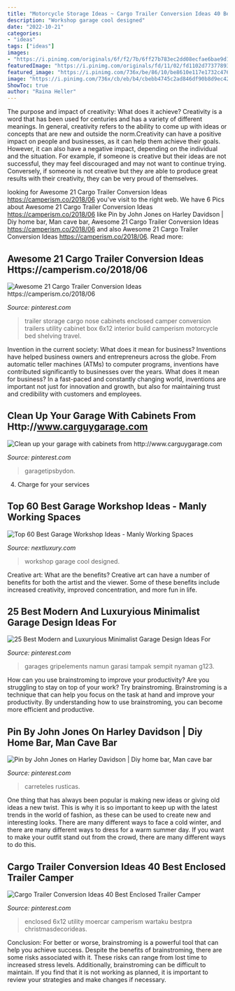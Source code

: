 ```yaml
---
title: "Motorcycle Storage Ideas ~ Cargo Trailer Conversion Ideas 40 Best Enclosed Trailer Camper"
description: "Workshop garage cool designed"
date: "2022-10-21"
categories:
- "ideas"
tags: ["ideas"]
images:
- "https://i.pinimg.com/originals/6f/f2/7b/6ff27b783ec2dd08ecfae6bae9d1c554.jpg"
featuredImage: "https://i.pinimg.com/originals/fd/11/02/fd1102d77377893f81dbff00ba57a7fb.jpg"
featured_image: "https://i.pinimg.com/736x/be/86/10/be8610e117e1732c47624ee2e0679423.jpg"
image: "https://i.pinimg.com/736x/cb/eb/b4/cbebb4745c2ad846df90b8d9ec4225b3.jpg"
ShowToc: true
author: "Raina Heller"
---
```



The purpose and impact of creativity: What does it achieve?
Creativity is a word that has been used for centuries and has a variety of different meanings. In general, creativity refers to the ability to come up with ideas or concepts that are new and outside the norm.Creativity can have a positive impact on people and businesses, as it can help them achieve their goals. However, it can also have a negative impact, depending on the individual and the situation. For example, if someone is creative but their ideas are not successful, they may feel discouraged and may not want to continue trying. Conversely, if someone is not creative but they are able to produce great results with their creativity, they can be very proud of themselves.

	

		
looking for Awesome 21 Cargo Trailer Conversion Ideas https://camperism.co/2018/06 you've visit to the right web. We have 6 Pics about Awesome 21 Cargo Trailer Conversion Ideas https://camperism.co/2018/06 like Pin by John Jones on Harley Davidson | Diy home bar, Man cave bar, Awesome 21 Cargo Trailer Conversion Ideas https://camperism.co/2018/06 and also Awesome 21 Cargo Trailer Conversion Ideas https://camperism.co/2018/06. Read more:
		
    
## Awesome 21 Cargo Trailer Conversion Ideas Https://camperism.co/2018/06

<img loading=lazy src="https://i.pinimg.com/originals/fd/11/02/fd1102d77377893f81dbff00ba57a7fb.jpg" onerror="this.onerror=null;this.src='https://tse4.mm.bing.net/th?id=OIP.58HOMTsw09HR7j1ft806-AHaJ4&amp;pid=15.1';" alt="Awesome 21 Cargo Trailer Conversion Ideas https://camperism.co/2018/06">

_Source: pinterest.com_

>trailer storage cargo nose cabinets enclosed camper conversion trailers utility cabinet box 6x12 interior build camperism motorcycle bed shelving travel. 

	

Invention in the current society: What does it mean for business?
Inventions have helped business owners and entrepreneurs across the globe. From automatic teller machines (ATMs) to computer programs, inventions have contributed significantly to businesses over the years. What does it mean for business? In a fast-paced and constantly changing world, inventions are important not just for innovation and growth, but also for maintaining trust and credibility with customers and employees.

    
## Clean Up Your Garage With Cabinets From Http://www.carguygarage.com

<img loading=lazy src="https://i.pinimg.com/originals/0e/c4/88/0ec488295894aa08fb76adbac3d123c2.jpg" onerror="this.onerror=null;this.src='https://tse1.mm.bing.net/th?id=OIP.VJxfbumvwRqEkdzs-GnLYAHaJ4&amp;pid=15.1';" alt="Clean up your garage with cabinets from http://www.carguygarage.com">

_Source: pinterest.com_

>garagetipsbydon. 

	

4. Charge for your services 

    
## Top 60 Best Garage Workshop Ideas - Manly Working Spaces

<img loading=lazy src="http://nextluxury.com/wp-content/uploads/cool-ideas-for-workshop-design.jpg" onerror="this.onerror=null;this.src='https://tse1.mm.bing.net/th?id=OIP.gzBjvK1ik7nQYheaNekjIwHaFj&amp;pid=15.1';" alt="Top 60 Best Garage Workshop Ideas - Manly Working Spaces">

_Source: nextluxury.com_

>workshop garage cool designed. 

	

Creative art: What are the benefits?
Creative art can have a number of benefits for both the artist and the viewer. Some of these benefits include increased creativity, improved concentration, and more fun in life.

    
## 25 Best Modern And Luxuryious Minimalist Garage Design Ideas For

<img loading=lazy src="https://i.pinimg.com/736x/cb/eb/b4/cbebb4745c2ad846df90b8d9ec4225b3.jpg" onerror="this.onerror=null;this.src='https://tse3.mm.bing.net/th?id=OIP.htwy2QsFwwXL3kiJVpAqbQHaE7&amp;pid=15.1';" alt="25 Best Modern and Luxuryious Minimalist Garage Design Ideas For">

_Source: pinterest.com_

>garages gripelements namun garasi tampak sempit nyaman g123. 

	

How can you use brainstroming to improve your productivity?
Are you struggling to stay on top of your work? Try brainstroming. Brainstroming is a technique that can help you focus on the task at hand and improve your productivity. By understanding how to use brainstroming, you can become more efficient and productive.

    
## Pin By John Jones On Harley Davidson | Diy Home Bar, Man Cave Bar

<img loading=lazy src="https://i.pinimg.com/originals/6f/f2/7b/6ff27b783ec2dd08ecfae6bae9d1c554.jpg" onerror="this.onerror=null;this.src='https://tse3.mm.bing.net/th?id=OIP.TNUOJnAfO_OghBNADC_SXQHaJ4&amp;pid=15.1';" alt="Pin by John Jones on Harley Davidson | Diy home bar, Man cave bar">

_Source: pinterest.com_

>carreteles rusticas. 

	

One thing that has always been popular is making new ideas or giving old ideas a new twist. This is why it is so important to keep up with the latest trends in the world of fashion, as these can be used to create new and interesting looks. There are many different ways to face a cold winter, and there are many different ways to dress for a warm summer day. If you want to make your outfit stand out from the crowd, there are many different ways to do this.

    
## Cargo Trailer Conversion Ideas 40 Best Enclosed Trailer Camper

<img loading=lazy src="https://i.pinimg.com/736x/be/86/10/be8610e117e1732c47624ee2e0679423.jpg" onerror="this.onerror=null;this.src='https://tse2.mm.bing.net/th?id=OIP.C2cOuVj057rNTNkELQsSwwHaJ3&amp;pid=15.1';" alt="Cargo Trailer Conversion Ideas 40 Best Enclosed Trailer Camper">

_Source: pinterest.com_

>enclosed 6x12 utility moercar camperism wartaku bestpra christmasdecorideas. 

	

Conclusion: For better or worse, brainstroming is a powerful tool that can help you achieve success.
Despite the benefits of brainstroming, there are some risks associated with it. These risks can range from lost time to increased stress levels. Additionally, brainstroming can be difficult to maintain. If you find that it is not working as planned, it is important to review your strategies and make changes if necessary.

